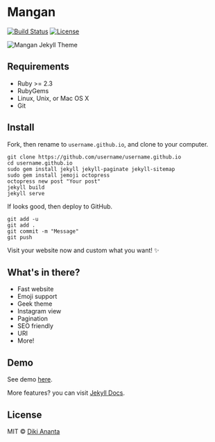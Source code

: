 # Mangan

[![Build Status](https://img.shields.io/travis/com/dikiaap/mangan/master.svg?logo=travis)](https://travis-ci.com/dikiaap/mangan)
[![License](https://img.shields.io/badge/license-MIT-blue.svg)](./LICENSE)

![Mangan Jekyll Theme](https://files.dikiaap.id/img/open-source/mangan_preview.png)

## Requirements
- Ruby >= 2.3
- RubyGems
- Linux, Unix, or Mac OS X
- Git

## Install

Fork, then rename to `username.github.io`, and clone to your computer.

```shell
git clone https://github.com/username/username.github.io
cd username.github.io
sudo gem install jekyll jekyll-paginate jekyll-sitemap
sudo gem install jemoji octopress
octopress new post "Your post"
jekyll build
jekyll serve
```

If looks good, then deploy to GitHub.

```shell
git add -u
git add .
git commit -m "Message"
git push
```

Visit your website now and custom what you want! :sparkles:

## What's in there?

 * Fast website
 * Emoji support
 * Geek theme
 * Instagram view
 * Pagination
 * SEO friendly
 * URI
 * More!

## Demo

See demo [here](https://mangan.dikiaap.id).

More features? you can visit [Jekyll Docs](https://jekyllrb.com/docs/).

## License

MIT © [Diki Ananta](https://dikiaap.id)